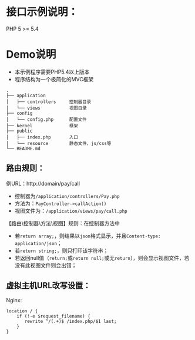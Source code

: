 
接口示例说明：
==============================
PHP 5 >= 5.4

Demo说明
==============================
- 本示例程序需要PHP5.4以上版本
- 程序结构为一个极简化的MVC框架
```
.
├── application
│   ├── controllers     控制器目录
│   └── views           视图目录
├── config
│   └── config.php      配置文件
├── kernel              框架
├── public  
│   ├── index.php       入口
│   └── resource        静态文件，js/css等
└── README.md
```

路由规则：
------------------------
例URL：http://domain/pay/call
- 控制器为`/application/controllers/Pay.php`
- 方法为：`PayController->callAction()`
- 视图文件为：`/application/views/pay/call.php`

【路由\控制器\方法\视图】规则：在控制器方法中
- 若`return array;`，则结果以`json`格式显示，并且`Content-type: application/json`；
- 若`return string;`，则只打印该字符串；
- 若返回null值（`return;`或`return null;`或无`return`），则会显示视图文件，若没有此视图文件则会出错；


虚拟主机URL改写设置：
-------------------------
Nginx:
```
location / {
    if (!-e $request_filename) {
       rewrite ^/(.+)$ /index.php/$1 last;
    }
}
```
